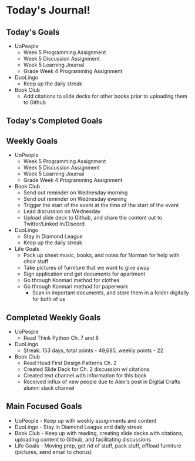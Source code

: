 # Today's Journal!

## Today's Goals

- UoPeople
  - Week 5 Programming Assignment
  - Week 5 Discussion Assignment
  - Week 5 Learning Journal
  - Grade Week 4 Programming Assignment
- DuoLingo
  - Keep up the daily streak
- Book Club
  - Add citations to slide decks for other books prior to uploading them to Github

## Today's Completed Goals

## Weekly Goals

- UoPeople
  - Week 5 Programming Assignment
  - Week 5 Discussion Assignment
  - Week 5 Learning Journal
  - Grade Week 4 Programming Assignment
- Book Club
  - Send out reminder on Wednesday morning
  - Send out reminder on Wednesday evening
  - Trigger the start of the event at the time of the start of the event
  - Lead discussion on Wednesday
  - Upload slide deck to Github, and share the content out to Twitter/Linked In/Discord
- DuoLingo
  - Stay in Diamond League
  - Keep up the daily streak
- Life Goals
  - Pack up sheet music, books, and notes for Norman for help with choir stuff
  - Take pictures of furniture that we want to give away
  - Sign application and get documents for apartment
  - Go through Konmari method for clothes
  - Go through Konmari method for paperwork
    - Scan in important documents, and store them in a folder digitally for both of us

## Completed Weekly Goals

- UoPeople
  - Read Think Python Ch. 7 and 8
- DuoLingo
  - Streak: 153 days, total points - 49,685, weekly points - 22
- Book Club
  - Read Head First Design Patterns Ch. 2
  - Created Slide Deck for Ch. 2 discussion w/ citations
  - Created text channel with information for this book
  - Received influx of new people due to Alex's post in Digital Crafts alumni slack channel

## Main Focused Goals

- UoPeople - Keep up with weekly assignments and content
- DuoLingo - Stay in Diamond League and daily streak
- Book Club - Keep up with reading, creating slide decks with citations, uploading content to Github, and facilitating discussions
- Life Goals - Moving prep, get rid of stuff, pack stuff, offload furniture (pictures, send email to chorus)
